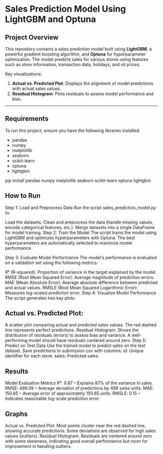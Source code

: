 # Sales Prediction Model Using LightGBM and Optuna

## Project Overview
This repository contains a sales prediction model built using **LightGBM**, a powerful gradient boosting algorithm, and **Optuna** for hyperparameter optimization. The model predicts sales for various stores using features such as store information, transaction data, holidays, and oil prices.

Key visualizations:
1. **Actual vs. Predicted Plot**: Displays the alignment of model predictions with actual sales values.
2. **Residual Histogram**: Plots residuals to assess model performance and bias.

---

## Requirements
To run this project, ensure you have the following libraries installed:

- pandas
- numpy
- matplotlib
- seaborn
- scikit-learn
- optuna
- lightgbm


pip install pandas numpy matplotlib seaborn scikit-learn optuna lightgbm
## How to Run
Step 1: Load and Preprocess Data
Run the script sales_prediction_model.py to:

Load the datasets.
Clean and preprocess the data (handle missing values, encode categorical features, etc.).
Merge datasets into a single DataFrame for model training.
Step 2: Train the Model
The script trains the model using LightGBM and optimizes hyperparameters with Optuna. The best hyperparameters are automatically selected to maximize model performance.

Step 3: Evaluate Model Performance
The model's performance is evaluated on a validation set using the following metrics:

R² (R-squared): Proportion of variance in the target explained by the model.
RMSE (Root Mean Squared Error): Average magnitude of prediction errors.
MAE (Mean Absolute Error): Average absolute difference between predicted and actual values.
RMSLE (Root Mean Squared Logarithmic Error): Measures log-scaled prediction error.
Step 4: Visualize Model Performance
The script generates two key plots:

## Actual vs. Predicted Plot:

A scatter plot comparing actual and predicted sales values.
The red dashed line represents perfect predictions.
Residual Histogram:
Shows the distribution of residuals (errors) to assess bias and variance.
A well-performing model should have residuals centered around zero.
Step 5: Predict on Test Data
Use the trained model to predict sales on the test dataset.
Save predictions to submission.csv with columns:
id: Unique identifier for each store.
sales: Predicted sales.

## Results
Model Evaluation Metrics
R²: 0.87 – Explains 87% of the variance in sales.
RMSE: 499.09 – Average deviation of predictions by 499 sales units.
MAE: 150.65 – Average error of approximately 150.65 units.
RMSLE: 0.15 – Indicates reasonable log-scale prediction error.

## Graphs

Actual vs. Predicted Plot:
Most points cluster near the red dashed line, showing accurate predictions.
Some deviations are observed for high sales values (outliers).
Residual Histogram:
Residuals are centered around zero with some skewness, indicating good overall performance but room for improvement in handling outliers.
